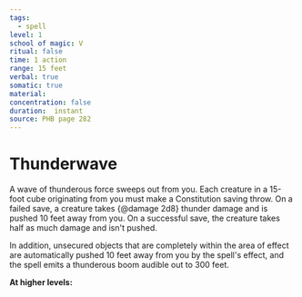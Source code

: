 ```yaml
---
tags:
  - spell
level: 1
school of magic: V
ritual: false
time: 1 action
range: 15 feet
verbal: true
somatic: true
material: 
concentration: false
duration:  instant
source: PHB page 282
---
```

# Thunderwave
A wave of thunderous force sweeps out from you. Each creature in a 15-foot cube originating from you must make a Constitution saving throw. On a failed save, a creature takes {@damage 2d8} thunder damage and is pushed 10 feet away from you. On a successful save, the creature takes half as much damage and isn't pushed.

In addition, unsecured objects that are completely within the area of effect are automatically pushed 10 feet away from you by the spell's effect, and the spell emits a thunderous boom audible out to 300 feet.

**At higher levels:** 